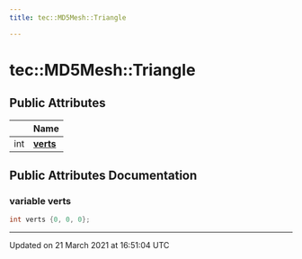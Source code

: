 ```yaml
---
title: tec::MD5Mesh::Triangle

---
```


# tec::MD5Mesh::Triangle



## Public Attributes

|                | Name           |
| -------------- | -------------- |
| int | **[verts](/engine/Classes/structtec_1_1_m_d5_mesh_1_1_triangle/#variable-verts)**  |

## Public Attributes Documentation

### variable verts

```cpp
int verts {0, 0, 0};
```


-------------------------------

Updated on 21 March 2021 at 16:51:04 UTC